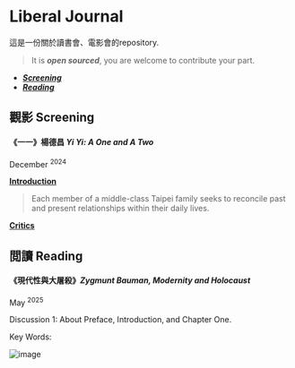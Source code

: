 # Liberal Journal
這是一份關於讀書會、電影會的repository. </p>
> It is ***open sourced***, you are welcome to contribute your part.

- ***[Screening](#觀影-screening)*** <br>
- ***[Reading](#閲讀-reading)***

## 觀影 Screening
#### 《一一》楊德昌 *Yi Yi: A One and A Two*
December <sup> 2024 </sup>

**[Introduction](https://en.wikipedia.org/wiki/Yi_Yi)**
> Each member of a middle-class Taipei family seeks to reconcile past and present relationships within their daily lives.

**[Critics](https://en.wikipedia.org/wiki/Yi_Yi)**


## 閲讀 Reading
#### 《現代性與大屠殺》*Zygmunt Bauman, Modernity and Holocaust*
May <sup> 2025 </sup>

Discussion 1: About Preface, Introduction, and Chapter One.

Key Words:


![image](https://github.com/user-attachments/assets/c49f8456-86e8-403d-b7ab-8d60f6fc403b)
